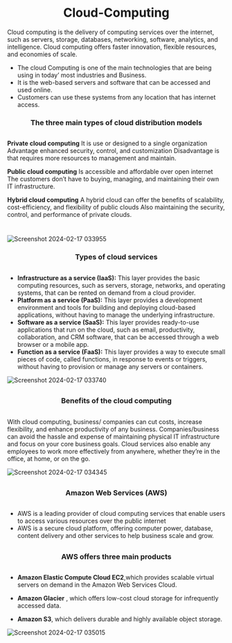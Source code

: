 <h1 align="center">Cloud-Computing </h1>
Cloud computing is the delivery of computing services over the internet, such as servers, storage, databases, networking, software, analytics, and intelligence. Cloud computing offers faster innovation, flexible resources, and economies of scale.

+ The cloud Computing is one of the main technologies that are being using in today’ most industries and Business.
+ It is   the web-based servers and software that can be accessed and used online. 
+ Customers  can use these systems from any location that has internet access.



###
<h3 align="center">The three main types of cloud distribution 
                                models 
 
 ##
**Private cloud computing**
It is use or designed to a single organization
Advantage enhanced security, control, and customization
Disadvantage is that requires more resources to management and maintain.

**Public cloud computing**
Is accessible  and affordable over open internet
The customers don’t have to buying, managing, and maintaining their own IT infrastructure.

 **Hybrid cloud computing**
 A hybrid cloud can offer the benefits of scalability, cost-efficiency, and flexibility of public clouds
Also maintaining the security, control, and performance of private clouds.


#
![Screenshot 2024-02-17 033955](https://github.com/luzritacco/Cloud-Computing/assets/151267325/ab1d4591-c05a-434d-b1f8-b8c21f08bf07)




####
<h3 align="center">Types of cloud services


  
##

- **Infrastructure as a service (IaaS):** This layer provides the basic computing resources, such as servers, storage, networks, and operating systems, that can be rented on demand from a cloud provider.
- **Platform as a service (PaaS):** This layer provides a development environment and tools for building and deploying cloud-based applications, without having to manage the underlying infrastructure.
- **Software as a service (SaaS):** This layer provides ready-to-use applications that run on the cloud, such as email, productivity, collaboration, and CRM software, that can be accessed through a web browser or a mobile app.
- **Function as a service (FaaS):** This layer provides a way to execute small pieces of code, called functions, in response to events or triggers, without having to provision or manage any servers or containers.

![Screenshot 2024-02-17 033740](https://github.com/luzritacco/Cloud-Computing/assets/151267325/43548b30-e380-4859-8c40-3b3b4810072b)


##
<h3 align="center"> Benefits of the cloud computing

 
 ##
 With cloud computing, business/ companies can cut costs, increase flexibility, and enhance productivity of any business.
Companies/business can avoid the hassle and expense of maintaining physical IT infrastructure and focus on your core business goals.
 Cloud services also enable any employees to work more effectively from anywhere, whether they’re in the office, at home, or on the go.

![Screenshot 2024-02-17 034345](https://github.com/luzritacco/Cloud-Computing/assets/151267325/eb9aac51-b5b4-4f05-b7ab-9cfc6ffdabb6)



##
<h3 align="center"> Amazon Web Services (AWS)


 ##
+ AWS is a leading provider of cloud computing services that enable users to access various resources over the public internet
+ AWS is a secure cloud platform, offering computer power, database, content delivery and other services to help business scale and grow.

##
<h3 align="center"> AWS offers three main products

  ##
  
- **Amazon Elastic Compute Cloud EC2**,which provides scalable virtual servers on demand in the Amazon Web Services Cloud.

- **Amazon Glacier** , which offers low-cost cloud storage for infrequently accessed data.

- **Amazon S3**, which delivers durable and highly available object storage.

![Screenshot 2024-02-17 035015](https://github.com/luzritacco/Cloud-Computing/assets/151267325/55bbed11-eaa7-49ca-913c-fd95c809fd66)



